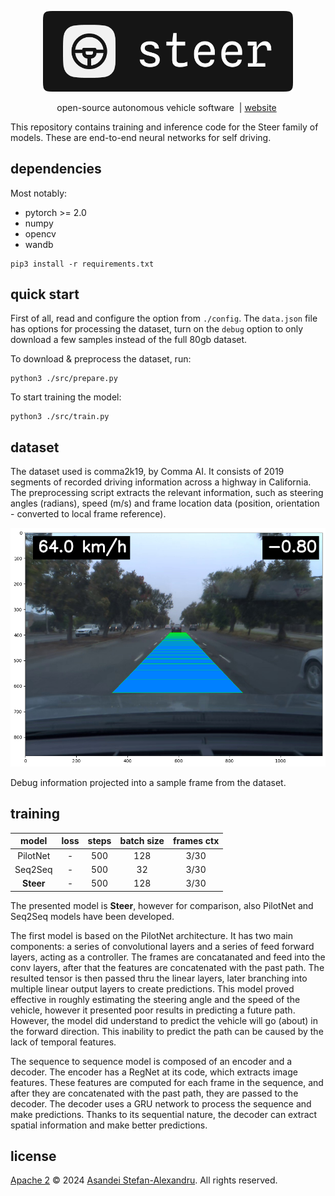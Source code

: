 
<p align="center">
  <img src="./assets/logo.png" width="400"/>
</p>

<p align="center">
    open-source autonomous vehicle software&nbsp | <a href="https://asandei.com"> website</a>&nbsp
<br>

This repository contains training and inference code for the Steer family of models. These are end-to-end neural networks for self driving.

## dependencies

Most notably:
- pytorch >= 2.0
- numpy
- opencv
- wandb

```
pip3 install -r requirements.txt
```

## quick start

First of all, read and configure the option from `./config`. The `data.json` file has options for processing the dataset, turn on the `debug` option to only download a few samples instead of the full 80gb dataset.

To download & preprocess the dataset, run:

```
python3 ./src/prepare.py
```

To start training the model:

```
python3 ./src/train.py
```

## dataset

The dataset used is comma2k19, by Comma AI. It consists of 2019 segments of recorded driving information across a highway in California. The preprocessing script extracts the relevant information, such as steering angles (radians), speed (m/s) and frame location data (position, orientation - converted to local frame reference).

![debug picture](./assets/debug0.png)

Debug information projected into a sample frame from the dataset.

## training

**model** | **loss** | **steps** | **batch size** | **frames ctx**
:--------:|:--------:|:---------:|:--------------:|:-------------:
 PilotNet |    -     |    500    |      128       |      3/30
 Seq2Seq  |    -     |    500    |       32       |      3/30
**Steer** |    -     |    500    |      128       |      3/30

The presented model is **Steer**, however for comparison, also PilotNet and Seq2Seq models have been developed.

The first model is based on the PilotNet architecture. It has two main components: a series of convolutional layers and a series of feed forward layers, acting as a controller. The frames are concatanated and feed into the conv layers, after that the features are concatenated with the past path. The resulted tensor is then passed thru the linear layers, later branching into multiple linear output layers to create predictions. This model proved effective in roughly estimating the steering angle and the speed of the vehicle, however it presented poor results in predicting a future path. However, the model did understand to predict the vehicle will go (about) in the forward direction. This inability to predict the path can be caused by the lack of temporal features.

The sequence to sequence model is composed of an encoder and a decoder. The encoder has a RegNet at its code, which extracts image features. These features are computed for each frame in the sequence, and after they are concatenated with the past path, they are passed to the decoder. The decoder uses a GRU network to process the sequence and make predictions. Thanks to its sequential nature, the decoder can extract spatial information and make better predictions.

## license

[Apache 2](LICENSE) © 2024 [Asandei Stefan-Alexandru](https://asandei.com). All rights reserved.
